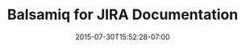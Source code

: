 ---
date: 2015-07-30T15:52:28-07:00
title: "Balsamiq for JIRA Documentation"
weight: 1
product: "Balsamiq for JIRA"
---